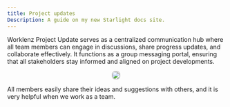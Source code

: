 ```yaml
---
title: Project updates
Description: A guide on my new Starlight docs site.
---
```


Worklenz Project Update serves as a centralized communication hub where all team members can engage in discussions, share progress updates, and collaborate effectively. It functions as a group messaging portal, ensuring that all stakeholders stay informed and aligned on project developments.

<p align ="center">
    <img src="/group_comment.png" style="border: 2px solid #D4d4d4; border-radius: 8px;  ">
    </p>

All members easily share their ideas and suggestions with others, and it is very helpful when we work as a team.
